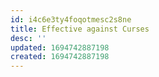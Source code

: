 ```yaml
---
id: i4c6e3ty4foqotmesc2s8ne
title: Effective against Curses
desc: ''
updated: 1694742887198
created: 1694742887198
---
```

